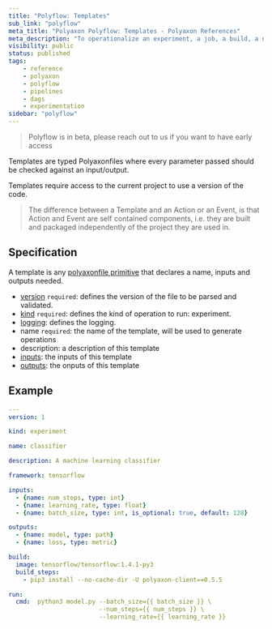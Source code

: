 ```yaml
---
title: "Polyflow: Templates"
sub_link: "polyflow"
meta_title: "Polyaxon Polyflow: Templates - Polyaxon References"
meta_description: "To operationalize an experiment, a job, a build, a notebook, or a tensorboard, you can take advantage of templates."
visibility: public
status: published
tags:
    - reference
    - polyaxon
    - polyflow
    - pipelines
    - dags
    - experimentation
sidebar: "polyflow"
---
```


> Polyflow is in beta, please reach out to us if you want to have early access

Templates are typed Polyaxonfiles where every parameter passed should be checked against an input/output.

Templates require access to the current project to use a version of the code.

> The difference between a Template and an Action or an Event, is that Action and Event are self contained components, 
i.e. they are built and packaged independently of the project they are used in.

## Specification

A template is any [polyaxonfile primitive](/references/polyaxonfile-yaml-specification/) that declares a name, inputs and outputs needed.

 * [version](/references/polyaxonfile-yaml-specification/version/) `required`: defines the version of the file to be parsed and validated.
 * [kind](/references/polyaxonfile-yaml-specification/kind/) `required`: defines the kind of operation to run: experiment.
 * [logging](/references/polyaxonfile-yaml-specification/logging/): defines the logging.
 * name `required`: the name of the template, will be used to generate operations
 * description: a description of this template
 * [inputs](/references/polyaxonfile-yaml-specification/inputs_outputs/): the inputs of this template
 * [outputs](/references/polyaxonfile-yaml-specification/inputs_outputs/): the onputs of this template
 
 
## Example

```yaml
---
version: 1

kind: experiment

name: classifier

description: A machine learning classifier 

framework: tensorflow

inputs:
  - {name: num_steps, type: int}
  - {name: learning_rate, type: float}
  - {name: batch_size, type: int, is_optional: true, default: 128}

outputs:
  - {name: model, type: path}
  - {name: loss, type: metric}

build:
  image: tensorflow/tensorflow:1.4.1-py3
  build_steps:
    - pip3 install --no-cache-dir -U polyaxon-client==0.5.5

run:
  cmd:  python3 model.py --batch_size={{ batch_size }} \
                         --num_steps={{ num_steps }} \
                         --learning_rate={{ learning_rate }}

```

